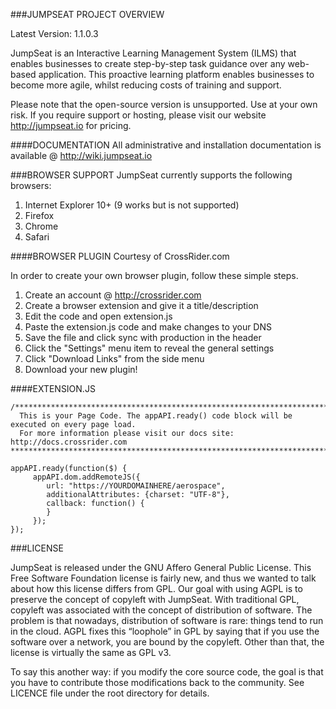 ###JUMPSEAT PROJECT OVERVIEW

Latest Version: 1.1.0.3

JumpSeat is an Interactive Learning Management System (ILMS) that enables businesses to create step-by-step
task guidance over any web-based application. This proactive learning platform enables businesses to become more agile,
whilst reducing costs of training and support.

Please note that the open-source version is unsupported. Use at your own risk. If you require support or hosting, please
visit our website http://jumpseat.io for pricing.

####DOCUMENTATION
All administrative and installation documentation is available @ http://wiki.jumpseat.io


###BROWSER SUPPORT
JumpSeat currently supports the following browsers:

 1. Internet Explorer 10+ (9 works but is not supported)
 2. Firefox
 3. Chrome
 4. Safari

####BROWSER PLUGIN
Courtesy of CrossRider.com

In order to create your own browser plugin, follow these simple steps.

 1. Create an account @ http://crossrider.com
 2. Create a browser extension and give it a title/description
 3. Edit the code and open extension.js
 4. Paste the extension.js code and make changes to your DNS
 5. Save the file and click sync with production in the header
 6. Click the "Settings" menu item to reveal the general settings
 7. Click "Download Links" from the side menu
 8. Download your new plugin!

####EXTENSION.JS
````
/************************************************************************************
  This is your Page Code. The appAPI.ready() code block will be executed on every page load.
  For more information please visit our docs site: http://docs.crossrider.com
*************************************************************************************/

appAPI.ready(function($) {
     appAPI.dom.addRemoteJS({
        url: "https://YOURDOMAINHERE/aerospace",
        additionalAttributes: {charset: "UTF-8"},
        callback: function() {
        }
     });
});
````

###LICENSE

JumpSeat is released under the GNU Affero General Public License. This Free Software Foundation license is fairly new, and thus we wanted to talk about how this license differs from GPL.
Our goal with using AGPL is to preserve the concept of copyleft with JumpSeat. With traditional GPL, copyleft was associated with the concept of distribution of software.  The problem is that nowadays,
distribution of software is rare: things tend to run in the cloud. AGPL fixes this “loophole” in GPL by saying that if you use the software over a network, you are bound by the copyleft.
Other than that, the license is virtually the same as GPL v3.

To say this another way: if you modify the core source code, the goal is that you have to contribute those modifications back to the community.
See LICENCE file under the root directory for details.
